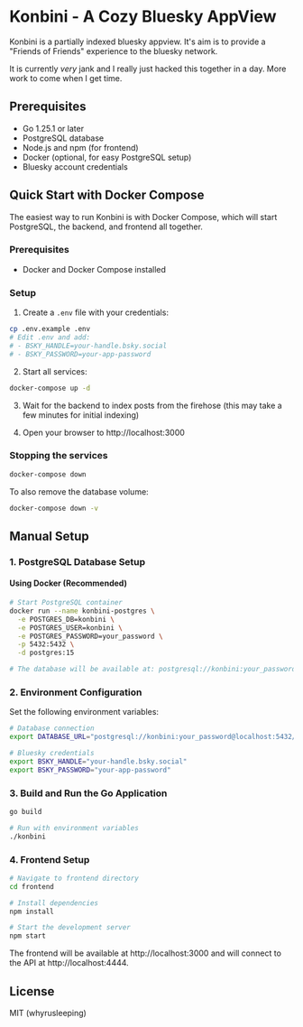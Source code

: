 # Konbini - A Cozy Bluesky AppView

Konbini is a partially indexed bluesky appview. It's aim is to provide a "Friends of Friends" experience to the bluesky network.

It is currently _very_ jank and I really just hacked this together in a day. More work to come when I get time.

## Prerequisites

- Go 1.25.1 or later
- PostgreSQL database
- Node.js and npm (for frontend)
- Docker (optional, for easy PostgreSQL setup)
- Bluesky account credentials

## Quick Start with Docker Compose

The easiest way to run Konbini is with Docker Compose, which will start PostgreSQL, the backend, and frontend all together.

### Prerequisites

- Docker and Docker Compose installed

### Setup

1. Create a `.env` file with your credentials:

```bash
cp .env.example .env
# Edit .env and add:
# - BSKY_HANDLE=your-handle.bsky.social
# - BSKY_PASSWORD=your-app-password
```

2. Start all services:

```bash
docker-compose up -d
```

3. Wait for the backend to index posts from the firehose (this may take a few minutes for initial indexing)

4. Open your browser to http://localhost:3000

### Stopping the services

```bash
docker-compose down
```

To also remove the database volume:

```bash
docker-compose down -v
```

## Manual Setup

### 1. PostgreSQL Database Setup

#### Using Docker (Recommended)

```bash
# Start PostgreSQL container
docker run --name konbini-postgres \
  -e POSTGRES_DB=konbini \
  -e POSTGRES_USER=konbini \
  -e POSTGRES_PASSWORD=your_password \
  -p 5432:5432 \
  -d postgres:15

# The database will be available at: postgresql://konbini:your_password@localhost:5432/konbini
```

### 2. Environment Configuration

Set the following environment variables:

```bash
# Database connection
export DATABASE_URL="postgresql://konbini:your_password@localhost:5432/konbini"

# Bluesky credentials
export BSKY_HANDLE="your-handle.bsky.social"
export BSKY_PASSWORD="your-app-password"
```

### 3. Build and Run the Go Application

```bash
go build

# Run with environment variables
./konbini
```

### 4. Frontend Setup

```bash
# Navigate to frontend directory
cd frontend

# Install dependencies
npm install

# Start the development server
npm start
```

The frontend will be available at http://localhost:3000 and will connect to the API at http://localhost:4444.

## License

MIT (whyrusleeping)
